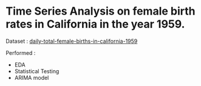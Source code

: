 # Time Series Analysis on female birth rates in California in the year 1959.

Dataset : [daily-total-female-births-in-california-1959](https://www.kaggle.com/datasets/dougcresswell/daily-total-female-births-in-california-1959)

Performed :
 - EDA
 - Statistical Testing
 - ARIMA model
